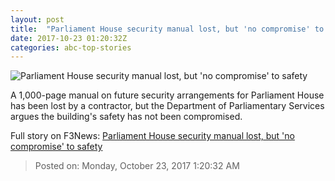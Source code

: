 ```yaml
---
layout: post
title:  "Parliament House security manual lost, but 'no compromise' to safety"
date: 2017-10-23 01:20:32Z
categories: abc-top-stories
---
```


![Parliament House security manual lost, but 'no compromise' to safety](http://www.abc.net.au/news/image/5762828-1x1-700x700.jpg)

A 1,000-page manual on future security arrangements for Parliament House has been lost by a contractor, but the Department of Parliamentary Services argues the building's safety has not been compromised.


Full story on F3News: [Parliament House security manual lost, but 'no compromise' to safety](http://www.f3nws.com/n/RtEYpG)

> Posted on: Monday, October 23, 2017 1:20:32 AM
